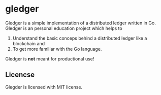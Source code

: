 # gledger
Gledger is a simple implementation of a distributed ledger written in Go.
Gledger is an personal education project which helps to

1. Understand the basic conceps behind a distributed ledger like a blockchain and
2. To get more familiar with the Go language.

Gledger is **not** meant for productional use!

## Licencse ##
Glegder is licensed with MIT license.

